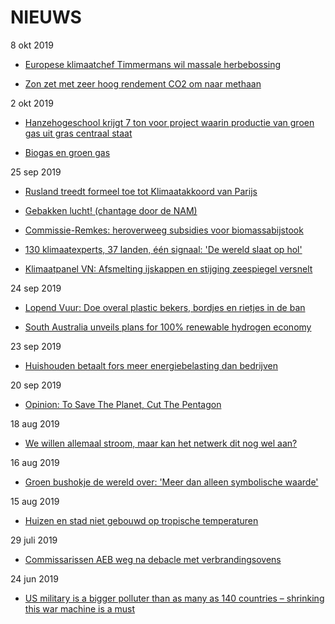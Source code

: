 # NIEUWS

8 okt 2019

* [Europese klimaatchef Timmermans wil massale herbebossing](https://www.ad.nl/politiek/europese-klimaatchef-timmermans-wil-massale-herbebossing~abf729d0)

* [Zon zet met zeer hoog rendement CO2 om naar methaan](https://www.tno.nl/nl/over-tno/nieuws/2019/4/zon-zet-met-zeer-hoog-rendement-co2-om-naar-methaan)

2 okt 2019

* [Hanzehogeschool krijgt 7 ton voor project waarin productie van groen gas uit gras centraal staat](https://www.dvhn.nl/groningen/stad/Hanzehogeschool-krijgt-7-ton-voor-project-waarin-productie-van-groen-gas-uit-gras-centraal-staat-24883227.html)

* [Biogas en groen gas](https://missieenergie.nl/biogas-en-groen-gas)

25 sep 2019

* [ Rusland treedt formeel toe tot Klimaatakkoord van Parijs](https://www.duurzaamnieuws.nl/rusland-treedt-formeel-toe-tot-klimaatakkoord-van-parijs/)

* [Gebakken lucht! (chantage door de NAM)](https://wijsvinger.com/gebakken-lucht/)

* [Commissie-Remkes: heroverweeg subsidies voor biomassabijstook](https://energeia.nl/energeia-artikel/40084642/commissie-remkes-heroverweeg-subsidies-voor-biomassabijstook)

* [130 klimaatexperts, 37 landen, één signaal: 'De wereld slaat op hol'](https://www.rtlz.nl/algemeen/buitenland/artikel/4860271/klimaatverandering-opwarming-aarde-smeltend-ijs-stijgende)

* [Klimaatpanel VN: Afsmelting ijskappen en stijging zeespiegel versnelt](https://www.nu.nl/klimaat/5997861/klimaatpanel-vn-afsmelting-ijskappen-en-stijging-zeespiegel-versnelt.html)

24 sep 2019

* [Lopend Vuur: Doe overal plastic bekers, bordjes en rietjes in de ban ](https://www.rtvnoord.nl/nieuws/213760/Lopend-Vuur-Doe-overal-plastic-bekers-bordjes-en-rietjes-in-de-ban)

* [South Australia unveils plans for 100% renewable hydrogen economy](https://reneweconomy.com.au/south-australia-unveils-plans-for-100-renewable-hydrogen-economy-58723)

23 sep 2019

* [Huishouden betaalt fors meer energiebelasting dan bedrijven](https://kassa.bnnvara.nl/nieuws/huishouden-betaalt-fors-meer-energiebelasting-dan-bedrijven2000)

20 sep 2019

* [Opinion: To Save The Planet, Cut The Pentagon](https://www.buzzfeednews.com/article/ashiksiddique/money-for-a-green-new-deal-military-wars)

18 aug 2019

* [We willen allemaal stroom, maar kan het netwerk dit nog wel aan?](https://nos.nl/artikel/2298022-we-willen-allemaal-stroom-maar-kan-het-netwerk-dit-nog-wel-aan.html)

16 aug 2019

* [Groen bushokje de wereld over: 'Meer dan alleen symbolische waarde' ](https://nos.nl/artikel/2297804-groen-bushokje-de-wereld-over-meer-dan-alleen-symbolische-waarde.htm)

15 aug 2019
* [Huizen en stad niet gebouwd op tropische temperaturen](https://www.oogtv.nl/2019/08/huizen-en-stad-niet-gebouwd-op-tropische-temperaturen/)

29 juli 2019

* [Commissarissen AEB weg na debacle met verbrandingsovens](https://www.rtlz.nl/beurs/bedrijven/artikel/4797281/aeb-afvalverwerker-verbrandingsovens-achterstallig-onderhoud)

24 jun 2019

* [US military is a bigger polluter than as many as 140 countries – shrinking this war machine is a must](https://theconversation.com/us-military-is-a-bigger-polluter-than-as-many-as-140-countries-shrinking-this-war-machine-is-a-must-119269)
